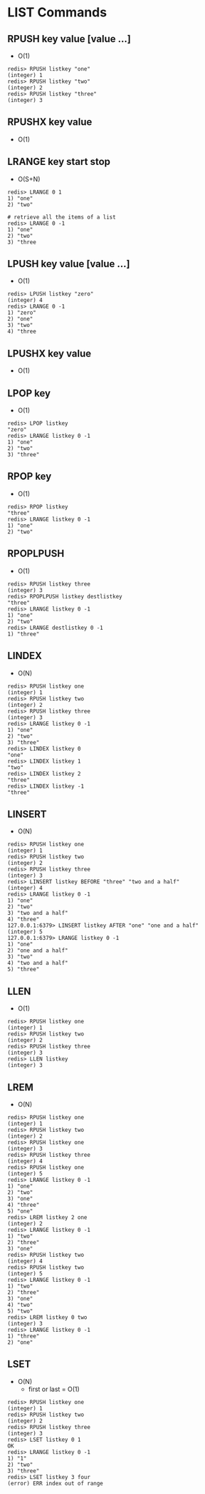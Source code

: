 # LIST Commands

## RPUSH key value [value ...]

- O(1)

```
redis> RPUSH listkey "one"
(integer) 1
redis> RPUSH listkey "two"
(integer) 2
redis> RPUSH listkey "three"
(integer) 3
```

## RPUSHX key value

- O(1)

## LRANGE key start stop

- O(S+N)

```
redis> LRANGE 0 1
1) "one"
2) "two"

# retrieve all the items of a list
redis> LRANGE 0 -1
1) "one"
2) "two"
3) "three
```

## LPUSH key value [value ...]

- O(1)

```
redis> LPUSH listkey "zero"
(integer) 4
redis> LRANGE 0 -1
1) "zero"
2) "one"
3) "two"
4) "three
```

## LPUSHX key value

- O(1)

## LPOP key

- O(1)

```
redis> LPOP listkey
"zero"
redis> LRANGE listkey 0 -1
1) "one"
2) "two"
3) "three"
```

## RPOP key

- O(1)

```
redis> RPOP listkey
"three"
redis> LRANGE listkey 0 -1
1) "one"
2) "two"
```

## RPOPLPUSH

- O(1)

```
redis> RPUSH listkey three
(integer) 3
redis> RPOPLPUSH listkey destlistkey
"three"
redis> LRANGE listkey 0 -1
1) "one"
2) "two"
redis> LRANGE destlistkey 0 -1
1) "three"
```

## LINDEX

- O(N)

```
redis> RPUSH listkey one
(integer) 1
redis> RPUSH listkey two
(integer) 2
redis> RPUSH listkey three
(integer) 3
redis> LRANGE listkey 0 -1
1) "one"
2) "two"
3) "three"
redis> LINDEX listkey 0
"one"
redis> LINDEX listkey 1
"two"
redis> LINDEX listkey 2
"three"
redis> LINDEX listkey -1
"three"
```

## LINSERT

- O(N)

```
redis> RPUSH listkey one
(integer) 1
redis> RPUSH listkey two
(integer) 2
redis> RPUSH listkey three
(integer) 3
redis> LINSERT listkey BEFORE "three" "two and a half"
(integer) 4
redis> LRANGE listkey 0 -1
1) "one"
2) "two"
3) "two and a half"
4) "three"
127.0.0.1:6379> LINSERT listkey AFTER "one" "one and a half"
(integer) 5
127.0.0.1:6379> LRANGE listkey 0 -1
1) "one"
2) "one and a half"
3) "two"
4) "two and a half"
5) "three"
```

## LLEN

- O(1)

```
redis> RPUSH listkey one
(integer) 1
redis> RPUSH listkey two
(integer) 2
redis> RPUSH listkey three
(integer) 3
redis> LLEN listkey
(integer) 3
```

## LREM

- O(N)

```
redis> RPUSH listkey one
(integer) 1
redis> RPUSH listkey two
(integer) 2
redis> RPUSH listkey one
(integer) 3
redis> RPUSH listkey three
(integer) 4
redis> RPUSH listkey one
(integer) 5
redis> LRANGE listkey 0 -1
1) "one"
2) "two"
3) "one"
4) "three"
5) "one"
redis> LREM listkey 2 one
(integer) 2
redis> LRANGE listkey 0 -1
1) "two"
2) "three"
3) "one"
redis> RPUSH listkey two
(integer) 4
redis> RPUSH listkey two
(integer) 5
redis> LRANGE listkey 0 -1
1) "two"
2) "three"
3) "one"
4) "two"
5) "two"
redis> LREM listkey 0 two
(integer) 3
redis> LRANGE listkey 0 -1
1) "three"
2) "one"
```

## LSET

- O(N)
    - first or last = O(1)

```
redis> RPUSH listkey one
(integer) 1
redis> RPUSH listkey two
(integer) 2
redis> RPUSH listkey three
(integer) 3
redis> LSET listkey 0 1
OK
redis> LRANGE listkey 0 -1
1) "1"
2) "two"
3) "three"
redis> LSET listkey 3 four
(error) ERR index out of range
```
